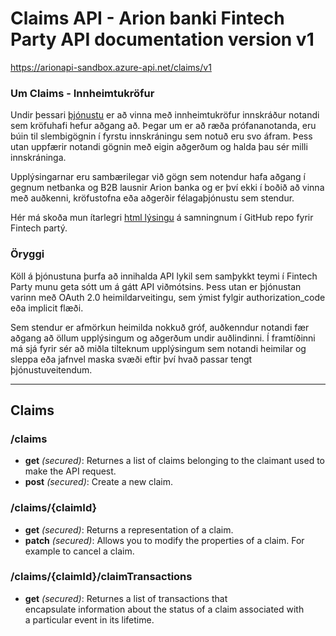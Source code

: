 ﻿# Claims API - Arion banki Fintech Party API documentation version v1
https://arionapi-sandbox.azure-api.net/claims/v1

### Um Claims - Innheimtukröfur
Undir þessari [þjónustu](/ "e. resource, gæti verið þýtt is. auðlind\viðfang") er að vinna með innheimtukröfur innskráður notandi sem kröfuhafi hefur aðgang að. Þegar um er að ræða prófananotanda, eru búin til slembigögnin í fyrstu innskráningu sem notuð eru svo áfram. Þess utan uppfærir notandi gögnin með eigin aðgerðum og halda þau sér milli innskráninga.

Upplýsingarnar eru sambærilegar við gögn sem notendur hafa aðgang í gegnum netbanka og B2B lausnir Arion banka og er því ekki  í boðið að vinna með auðkenni, kröfustofna eða aðgerðir félagaþjónustu sem stendur.
      
Hér má skoða mun ítarlegri [html lýsingu](https://rawgit.com/kristinnstefansson/intechParty201606Documentation/master/Claims/Claims.html "sjá Claims.html") á samningnum í GitHub repo fyrir Fintech partý.

### Öryggi
Köll á þjónustuna þurfa að innihalda API lykil sem samþykkt teymi í Fintech Party munu geta sótt um á gátt API viðmótsins. Þess utan er þjónustan varinn með OAuth 2.0 heimildarveitingu, sem ýmist fylgir authorization_code eða implicit flæði.
      
Sem stendur er afmörkun heimilda nokkuð gróf, auðkenndur notandi fær aðgang að öllum upplýsingum og aðgerðum undir auðlindinni. Í framtíðinni má sjá fyrir sér að miðla tilteknum upplýsingum sem notandi heimilar og sleppa eða jafnvel maska svæði eftir því hvað passar tengt þjónustuveitendum.

---

## Claims

### /claims

* **get** *(secured)*: Returnes a list of claims belonging to the claimant used to make the API request.
* **post** *(secured)*: Create a new claim.

### /claims/{claimId}

* **get** *(secured)*: Returns a representation of a claim.
* **patch** *(secured)*: Allows you to modify the properties of a claim. For example to cancel a claim.

### /claims/{claimId}/claimTransactions

* **get** *(secured)*: Returnes a list of transactions that encapsulate information about the status of a claim associated with a particular event in its lifetime.

